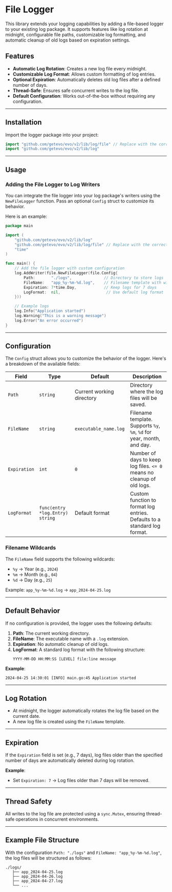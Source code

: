 # File Logger

This library extends your logging capabilities by adding a file-based logger to your existing log package. It supports features like log rotation at midnight, configurable file paths, customizable log formatting, and automatic cleanup of old logs based on expiration settings.

## Features
- **Automatic Log Rotation**: Creates a new log file every midnight.
- **Customizable Log Format**: Allows custom formatting of log entries.
- **Optional Expiration**: Automatically deletes old log files after a defined number of days.
- **Thread-Safe**: Ensures safe concurrent writes to the log file.
- **Default Configuration**: Works out-of-the-box without requiring any configuration.

---

## Installation
Import the logger package into your project:

```go
import "github.com/getevo/evo/v2/lib/log/file" // Replace with the correct import path
import "github.com/getevo/evo/v2/lib/log"
```

---

## Usage
### Adding the File Logger to Log Writers
You can integrate the file logger into your log package's writers using the `NewFileLogger` function. Pass an optional `Config` struct to customize its behavior.

Here is an example:

```go
package main

import (
	"github.com/getevo/evo/v2/lib/log"
	"github.com/getevo/evo/v2/lib/log/file" // Replace with the correct import path
	"time"
)

func main() {
	// Add the file logger with custom configuration
	log.AddWriter(file.NewFileLogger(file.Config{
		Path:       "./logs",              // Directory to store logs
		FileName:   "app_%y-%m-%d.log",    // Filename template with wildcards
		Expiration: 7*time.Day,            // Keep logs for 7 days
		LogFormat:  nil,                    // Use default log format
	}))

	// Example logs
	log.Info("Application started")
	log.Warning("This is a warning message")
	log.Error("An error occurred")
}
```

---

## Configuration
The `Config` struct allows you to customize the behavior of the logger. Here's a breakdown of the available fields:

| Field       | Type                                | Default                          | Description                                                                 |
|-------------|-------------------------------------|----------------------------------|-----------------------------------------------------------------------------|
| `Path`      | `string`                            | Current working directory        | Directory where the log files will be saved.                                |
| `FileName`  | `string`                            | `executable_name.log`            | Filename template. Supports `%y`, `%m`, `%d` for year, month, and day.      |
| `Expiration`| `int`                               | `0`                              | Number of days to keep log files. `<= 0` means no cleanup of old logs.      |
| `LogFormat` | `func(entry *log.Entry) string`     | Default format                   | Custom function to format log entries. Defaults to a standard log format.   |

### Filename Wildcards
The `FileName` field supports the following wildcards:
- `%y` → Year (e.g., `2024`)
- `%m` → Month (e.g., `04`)
- `%d` → Day (e.g., `25`)

Example: `app_%y-%m-%d.log` → `app_2024-04-25.log`

---

## Default Behavior
If no configuration is provided, the logger uses the following defaults:
1. **Path**: The current working directory.
2. **FileName**: The executable name with a `.log` extension.
3. **Expiration**: No automatic cleanup of old logs.
4. **LogFormat**: A standard log format with the following structure:
   ```
   YYYY-MM-DD HH:MM:SS [LEVEL] file:line message
   ```

**Example**:
```
2024-04-25 14:30:01 [INFO] main.go:45 Application started
```

---

## Log Rotation
- At midnight, the logger automatically rotates the log file based on the current date.
- A new log file is created using the `FileName` template.

---

## Expiration
If the `Expiration` field is set (e.g., 7 days), log files older than the specified number of days are automatically deleted during log rotation.

**Example**:
- Set `Expiration: 7` → Log files older than 7 days will be removed.

---

## Thread Safety
All writes to the log file are protected using a `sync.Mutex`, ensuring thread-safe operations in concurrent environments.

---

## Example File Structure
With the configuration `Path: "./logs"` and `FileName: "app_%y-%m-%d.log"`, the log files will be structured as follows:

```
./logs/
   ├── app_2024-04-25.log
   ├── app_2024-04-26.log
   ├── app_2024-04-27.log
   └── ...
```